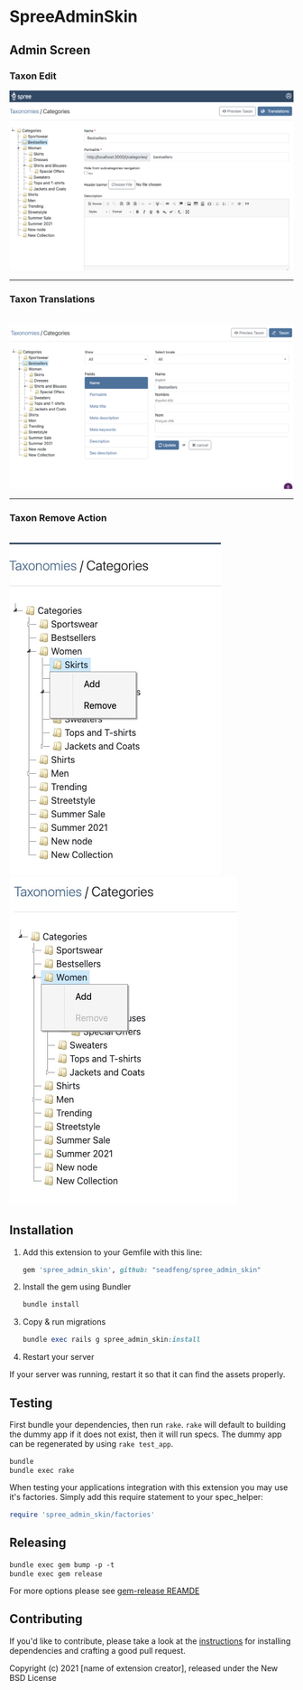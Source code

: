 # SpreeAdminSkin

## Admin Screen

<h3>Taxon Edit</h3>

<img src="app/assets/images/spree/backend/spree_admin_skin/demo2.png" width="600">
<hr>
<h3>Taxon Translations</h3>
<br>
<img src="app/assets/images/spree/backend/spree_admin_skin/demo1.png" width="600">
<hr>
<h3>Taxon Remove Action</h3>
<br>
<img src="app/assets/images/spree/backend/spree_admin_skin/taxon1.png" >
<img src="app/assets/images/spree/backend/spree_admin_skin/taxon2.png" >

## Installation

1. Add this extension to your Gemfile with this line:

    ```ruby
    gem 'spree_admin_skin', github: "seadfeng/spree_admin_skin"
    ```

2. Install the gem using Bundler

    ```ruby
    bundle install
    ```

3. Copy & run migrations

    ```ruby
    bundle exec rails g spree_admin_skin:install
    ```

4. Restart your server

  If your server was running, restart it so that it can find the assets properly.

## Testing

First bundle your dependencies, then run `rake`. `rake` will default to building the dummy app if it does not exist, then it will run specs. The dummy app can be regenerated by using `rake test_app`.

```shell
bundle
bundle exec rake
```

When testing your applications integration with this extension you may use it's factories.
Simply add this require statement to your spec_helper:

```ruby
require 'spree_admin_skin/factories'
```

## Releasing

```shell
bundle exec gem bump -p -t
bundle exec gem release
```

For more options please see [gem-release REAMDE](https://github.com/svenfuchs/gem-release)

## Contributing

If you'd like to contribute, please take a look at the
[instructions](CONTRIBUTING.md) for installing dependencies and crafting a good
pull request.

Copyright (c) 2021 [name of extension creator], released under the New BSD License
